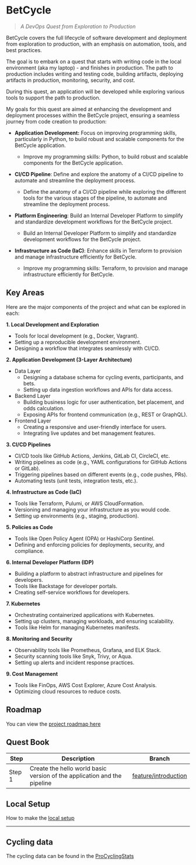 # BetCycle

> _A DevOps Quest from Exploration to Production_

BetCycle covers the full lifecycle of software development and deployment from exploration to production, with an emphasis on automation, tools, and best practices.

The goal is to embark on a quest that starts with writing code in the local environment (aka my laptop) - and finishes in production. The path to production includes writing and testing code, building artifacts, deploying artifacts in production, monitoring, security, and cost.

During this quest, an application will be developed while exploring various tools to support the path to production.

My goals for this quest are aimed at enhancing the development and deployment processes within the BetCycle project, ensuring a seamless journey from code creation to production:

- __Application Development:__ Focus on improving programming skills, particularly in Python, to build robust and scalable components for the BetCycle application.
    - Improve my programming skills: Python, to build robust and scalable components for the BetCycle application.

- __CI/CD Pipeline__: Define and explore the anatomy of a CI/CD pipeline to automate and streamline the deployment process.
    - Define the anatomy of a CI/CD pipeline while exploring the different tools for the various stages of the pipeline, to automate and streamline the deployment process.

- __Platform Engineering__: Build an Internal Developer Platform to simplify and standardize development workflows for the BetCycle project.
    - Build an Internal Developer Platform to simplify and standardize development workflows for the BetCycle project.

- __Infrastructure as Code (IaC)__:  Enhance skills in Terraform to provision and manage infrastructure efficiently for BetCycle.
    - Improve my programming skills: Terraform, to provision and manage infrastructure efficiently for BetCycle.


## Key Areas

Here are the major components of the project and what can be explored in each:

__1. Local Development and Exploration__
- Tools for local development (e.g., Docker, Vagrant).
- Setting up a reproducible development environment.
- Designing a workflow that integrates seamlessly with CI/CD.


__2. Application Development (3-Layer Architecture)__
- Data Layer
    - Designing a database schema for cycling events, participants, and bets.
    - Setting up data ingestion workflows and APIs for data access.
- Backend Layer
    - Building business logic for user authentication, bet placement, and odds calculation.
    - Exposing APIs for frontend communication (e.g., REST or GraphQL).
- Frontend Layer
    - Creating a responsive and user-friendly interface for users.
    - Integrating live updates and bet management features.


__3. CI/CD Pipelines__
- CI/CD tools like GitHub Actions, Jenkins, GitLab CI, CircleCI, etc.
- Writing pipelines as code (e.g., YAML configurations for GitHub Actions or GitLab).
- Triggering pipelines based on different events (e.g., code pushes, PRs).
- Automating tests (unit tests, integration tests, etc.).

__4. Infrastructure as Code (IaC)__
- Tools like Terraform, Pulumi, or AWS CloudFormation.
- Versioning and managing your infrastructure as you would code.
- Setting up environments (e.g., staging, production).

__5. Policies as Code__
- Tools like Open Policy Agent (OPA) or HashiCorp Sentinel.
- Defining and enforcing policies for deployments, security, and compliance.

__6. Internal Developer Platform (IDP)__
- Building a platform to abstract infrastructure and pipelines for developers.
- Tools like Backstage for developer portals.
- Creating self-service workflows for developers.

__7. Kubernetes__
- Orchestrating containerized applications with Kubernetes.
- Setting up clusters, managing workloads, and ensuring scalability.
- Tools like Helm for managing Kubernetes manifests.

__8. Monitoring and Security__
- Observability tools like Prometheus, Grafana, and ELK Stack.
- Security scanning tools like Snyk, Trivy, or Aqua.
- Setting up alerts and incident response practices.

__9. Cost Management__

- Tools like FinOps, AWS Cost Explorer, Azure Cost Analysis.
- Optimizing cloud resources to reduce costs.


## Roadmap

You can view the [project roadmap here](./docs/roadmap.md)


## Quest Book

| Step      | Description                                                                   | Branch                    |
|---------- |----------                                                                     | ----------                |    
| Step 1    | Create the hello world basic version of the application and the pipeline      | [feature/introduction](https://github.com/eduardopiairo/betcycle/tree/feature/introduction)      |


## Local Setup

How to make the [local setup](./docs/local-setup.d)


---
## Cycling data

The cycling data can be found in the [ProCyclingStats](https://www.procyclingstats.com/)